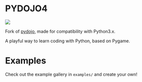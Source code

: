 # PYDOJO4
![](https://alessandronorfo.files.wordpress.com/2017/04/logo.png?w=150&h=143)

Fork of [pydojo](https://github.com/sprintingkiwi/PYDOJO), made for compatibility with Python3.x.

A playful way to learn coding with Python, based on Pygame.

# Examples
Check out the example gallery in `examples/` and create your own!
